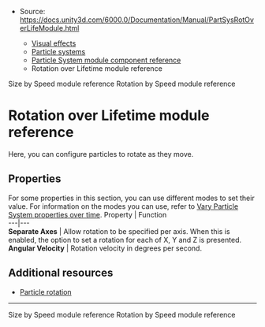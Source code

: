 * Source: https://docs.unity3d.com/6000.0/Documentation/Manual/PartSysRotOverLifeModule.html

  * [Visual effects](https://docs.unity3d.com/6000.0/Documentation/Manual/visual-effects.html)
  * [Particle systems](https://docs.unity3d.com/6000.0/Documentation/Manual/ParticleSystems.html)
  * [Particle System module component reference](https://docs.unity3d.com/6000.0/Documentation/Manual/ParticleSystemModules.html)
  * Rotation over Lifetime module reference


[](https://docs.unity3d.com/6000.0/Documentation/Manual/PartSysSizeBySpeedModule.html)
Size by Speed module reference
[](https://docs.unity3d.com/6000.0/Documentation/Manual/PartSysRotBySpeedModule.html)
Rotation by Speed module reference
# Rotation over Lifetime module reference
Here, you can configure particles to rotate as they move.
## Properties
For some properties in this section, you can use different modes to set their value. For information on the modes you can use, refer to [Vary Particle System properties over time](https://docs.unity3d.com/6000.0/Documentation/Manual/varying-particle-system-properties-over-time.html).
Property | Function  
---|---  
**Separate Axes** | Allow rotation to be specified per axis. When this is enabled, the option to set a rotation for each of X, Y and Z is presented.  
**Angular Velocity** | Rotation velocity in degrees per second.  
## Additional resources
  * [Particle rotation](https://docs.unity3d.com/6000.0/Documentation/Manual/particle-rotation.html)


* * *
[](https://docs.unity3d.com/6000.0/Documentation/Manual/PartSysSizeBySpeedModule.html)
Size by Speed module reference
[](https://docs.unity3d.com/6000.0/Documentation/Manual/PartSysRotBySpeedModule.html)
Rotation by Speed module reference

